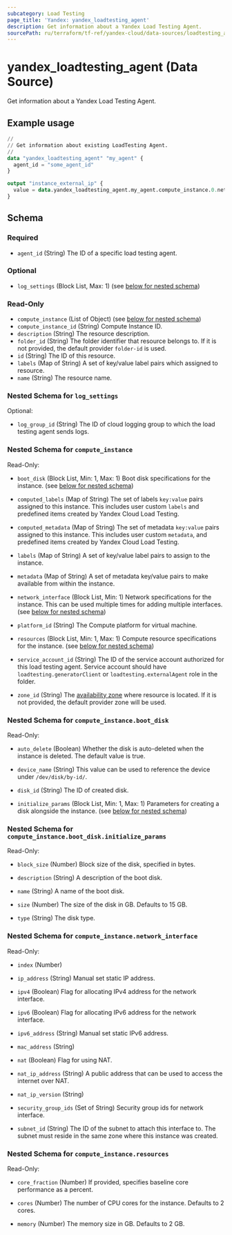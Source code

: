 ```yaml
---
subcategory: Load Testing
page_title: 'Yandex: yandex_loadtesting_agent'
description: Get information about a Yandex Load Testing Agent.
sourcePath: ru/terraform/tf-ref/yandex-cloud/data-sources/loadtesting_agent.md
---
```


# yandex_loadtesting_agent (Data Source)

Get information about a Yandex Load Testing Agent.

## Example usage

```terraform
//
// Get information about existing LoadTesting Agent.
//
data "yandex_loadtesting_agent" "my_agent" {
  agent_id = "some_agent_id"
}

output "instance_external_ip" {
  value = data.yandex_loadtesting_agent.my_agent.compute_instance.0.network_interface.0.nat_ip_address
}
```

<!-- schema generated by tfplugindocs -->
## Schema

### Required

- `agent_id` (String) The ID of a specific load testing agent.

### Optional

- `log_settings` (Block List, Max: 1) (see [below for nested schema](#nestedblock--log_settings))

### Read-Only

- `compute_instance` (List of Object) (see [below for nested schema](#nestedatt--compute_instance))
- `compute_instance_id` (String) Compute Instance ID.
- `description` (String) The resource description.
- `folder_id` (String) The folder identifier that resource belongs to. If it is not provided, the default provider `folder-id` is used.
- `id` (String) The ID of this resource.
- `labels` (Map of String) A set of key/value label pairs which assigned to resource.
- `name` (String) The resource name.

<a id="nestedblock--log_settings"></a>
### Nested Schema for `log_settings`

Optional:

- `log_group_id` (String) The ID of cloud logging group to which the load testing agent sends logs.



<a id="nestedatt--compute_instance"></a>
### Nested Schema for `compute_instance`

Read-Only:

- `boot_disk` (Block List, Min: 1, Max: 1) Boot disk specifications for the instance. (see [below for nested schema](#nestedobjatt--compute_instance--boot_disk))

- `computed_labels` (Map of String) The set of labels `key:value` pairs assigned to this instance. This includes user custom `labels` and predefined items created by Yandex Cloud Load Testing.

- `computed_metadata` (Map of String) The set of metadata `key:value` pairs assigned to this instance. This includes user custom `metadata`, and predefined items created by Yandex Cloud Load Testing.

- `labels` (Map of String) A set of key/value label pairs to assign to the instance.

- `metadata` (Map of String) A set of metadata key/value pairs to make available from within the instance.

- `network_interface` (Block List, Min: 1) Network specifications for the instance. This can be used multiple times for adding multiple interfaces. (see [below for nested schema](#nestedobjatt--compute_instance--network_interface))

- `platform_id` (String) The Compute platform for virtual machine.

- `resources` (Block List, Min: 1, Max: 1) Compute resource specifications for the instance. (see [below for nested schema](#nestedobjatt--compute_instance--resources))

- `service_account_id` (String) The ID of the service account authorized for this load testing agent. Service account should have `loadtesting.generatorClient` or `loadtesting.externalAgent` role in the folder.

- `zone_id` (String) The [availability zone](https://yandex.cloud/docs/overview/concepts/geo-scope) where resource is located. If it is not provided, the default provider zone will be used.


<a id="nestedobjatt--compute_instance--boot_disk"></a>
### Nested Schema for `compute_instance.boot_disk`

Read-Only:

- `auto_delete` (Boolean) Whether the disk is auto-deleted when the instance is deleted. The default value is true.

- `device_name` (String) This value can be used to reference the device under `/dev/disk/by-id/`.

- `disk_id` (String) The ID of created disk.

- `initialize_params` (Block List, Min: 1, Max: 1) Parameters for creating a disk alongside the instance. (see [below for nested schema](#nestedobjatt--compute_instance--boot_disk--initialize_params))


<a id="nestedobjatt--compute_instance--boot_disk--initialize_params"></a>
### Nested Schema for `compute_instance.boot_disk.initialize_params`

Read-Only:

- `block_size` (Number) Block size of the disk, specified in bytes.

- `description` (String) A description of the boot disk.

- `name` (String) A name of the boot disk.

- `size` (Number) The size of the disk in GB. Defaults to 15 GB.

- `type` (String) The disk type.




<a id="nestedobjatt--compute_instance--network_interface"></a>
### Nested Schema for `compute_instance.network_interface`

Read-Only:

- `index` (Number)
- `ip_address` (String) Manual set static IP address.

- `ipv4` (Boolean) Flag for allocating IPv4 address for the network interface.

- `ipv6` (Boolean) Flag for allocating IPv6 address for the network interface.

- `ipv6_address` (String) Manual set static IPv6 address.

- `mac_address` (String)
- `nat` (Boolean) Flag for using NAT.

- `nat_ip_address` (String) A public address that can be used to access the internet over NAT.

- `nat_ip_version` (String)
- `security_group_ids` (Set of String) Security group ids for network interface.

- `subnet_id` (String) The ID of the subnet to attach this interface to. The subnet must reside in the same zone where this instance was created.



<a id="nestedobjatt--compute_instance--resources"></a>
### Nested Schema for `compute_instance.resources`

Read-Only:

- `core_fraction` (Number) If provided, specifies baseline core performance as a percent.

- `cores` (Number) The number of CPU cores for the instance. Defaults to 2 cores.

- `memory` (Number) The memory size in GB. Defaults to 2 GB.

